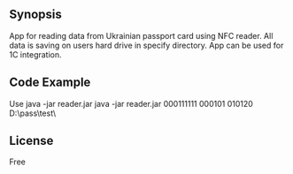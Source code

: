 ## Synopsis

App for reading data from Ukrainian passport card using NFC reader. All data is saving on users hard drive in specify directory.
App can be used for 1C integration.


## Code Example

Use java -jar reader.jar <passport number> <Persons day of birth in YYMMDD format> <passport expiration day in YYMMDD format> <hard drive directory for data saving>
java -jar reader.jar 000111111 000101 010120 D:\pass\test\

## License

Free